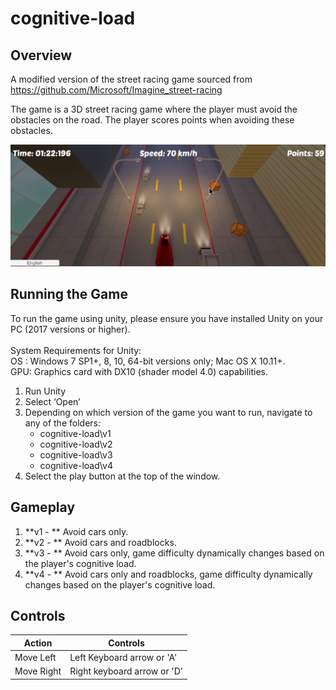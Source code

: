 # cognitive-load

## Overview ##
A modified version of the street racing game sourced from https://github.com/Microsoft/Imagine_street-racing

The game is a 3D street racing game where the player must avoid the obstacles on the road.
The player scores points when avoiding these obstacles. 

![Alt text](Images/Capture.PNG?raw=true "Gameplay")

## Running the Game ##
To run the game using unity, please ensure you have installed Unity on your PC (2017
versions or higher).\
\
System Requirements for Unity:\
OS : Windows 7 SP1+, 8, 10, 64-bit versions only; Mac OS X 10.11+.\
GPU: Graphics card with DX10 (shader model 4.0) capabilities.

1. Run Unity
2. Select ‘Open’
3. Depending on which version of the game you want to run, navigate to any of the folders:
	* cognitive-load\v1
	* cognitive-load\v2
	* cognitive-load\v3
	* cognitive-load\v4
4. Select the play button at the top of the window.

## Gameplay ##

1. **v1 - ** Avoid cars only.
2. **v2 - ** Avoid cars and roadblocks.
3. **v3 - ** Avoid cars only, game difficulty dynamically changes based on the player's cognitive load.
4. **v4 - ** Avoid cars only and roadblocks, game difficulty dynamically changes based on the player's cognitive load.


## Controls ##

Action  	  	| Controls
--------------- | -------------
Move Left 	  	| Left Keyboard arrow or 'A'
Move Right	  	| Right keyboard arrow or 'D'

